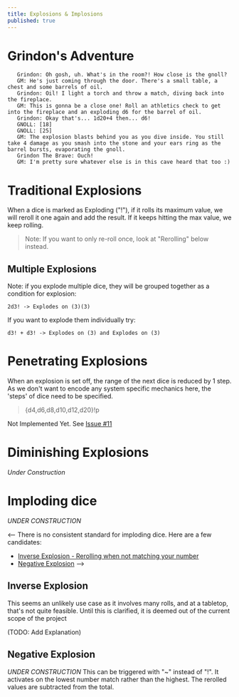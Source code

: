 ```yaml
---
title: Explosions & Implosions
published: true
---
```


# Grindon's Adventure
```
   Grindon: Oh gosh, uh. What's in the room?! How close is the gnoll?
   GM: He's just coming through the door. There's a small table, a chest and some barrels of oil.
   Grindon: Oil! I light a torch and throw a match, diving back into the fireplace.
   GM: This is gonna be a close one! Roll an athletics check to get into the fireplace and an exploding d6 for the barrel of oil.
   Grindon: Okay that's... 1d20+4 then... d6!
   GNOLL: [18]
   GNOLL: [25]
   GM: The explosion blasts behind you as you dive inside. You still take 4 damage as you smash into the stone and your ears ring as the barrel bursts, evaporating the gnoll.
   Grindon The Brave: Ouch! 
   GM: I'm pretty sure whatever else is in this cave heard that too :)
```

# Traditional Explosions

When a dice is marked as Exploding ("!"), if it rolls its maximum value, we will reroll it one again and add the result. If it keeps hitting the max value, we keep rolling.

> Note: If you want to only re-roll once, look at "Rerolling" below instead.

## Multiple Explosions
Note: if you explode multiple dice, they will be grouped together as a condition for explosion:

```2d3! -> Explodes on (3)(3)```

If you want to explode them individually try:

```d3! + d3! -> Explodes on (3) and Explodes on (3)```

# Penetrating Explosions
When an explosion is set off, the range of the next dice is reduced by 1 step. As we don't want to encode any system specific mechanics here, the 'steps' of dice need to be specified.

> {d4,d6,d8,d10,d12,d20}!p

Not Implemented Yet. See [Issue #11](https://github.com/ianfhunter/GNOLL/issues/11) 


# Diminishing Explosions
*Under Construction*

<!---
When an explosion is set off, we roll a smaller dice each time.
e.g. 1d20,1d12,d10,d8,d6,d4

As this system is not locked into particular rpg sets, you must define these in a variable. This also gives the option of incrementing explosions and non-directional explosions.
> d20![d12,d10,d8,d6,d4]

We recommend creating a macro for common use cases:
$DND_5E_EXPLOSION_SET=d12,d10,d8,d6,d4 ; d20![$DND_5E_EXPLOSION_SET]

> What the dice here was roll several max values (3,3,3,3) and finally a 1. A max value triggers another roll to be added on.
-->

# Imploding dice

*UNDER CONSTRUCTION*

<--
There is no consistent standard for imploding dice. Here are a few candidates:
 - [Inverse Explosion - Rerolling when not matching your number](https://www.welshpiper.com/imploding-dice/)
 - [Negative Explosion](http://www.firehawkgames.biz/?qa_faqs=what-is-an-imploding-dice-roll)
-->

## Inverse Explosion
This seems an unlikely use case as it involves many rolls, and at a tabletop, that's not quite feasible. Until this is clarified, it is deemed out of the current scope of the project

(TODO: Add Explanation)

## Negative Explosion
*UNDER CONSTRUCTION*
This can be triggered with "~" instead of "!". It activates on the lowest number match rather than the highest. The rerolled values are subtracted from the total.
